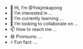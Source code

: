 - 👋 Hi, I’m @Yokjimkapong
- 👀 I’m interested in ...
- 🌱 I’m currently learning ...
- 💞️ I’m looking to collaborate on ...
- 📫 How to reach me ...
- 😄 Pronouns: ...
- ⚡ Fun fact: ...

<!---
Yokjimkapong/Yokjimkapong is a ✨ special ✨ repository because its `README.md` (this file) appears on your GitHub profile.
You can click the Preview link to take a look at your changes.
--->

